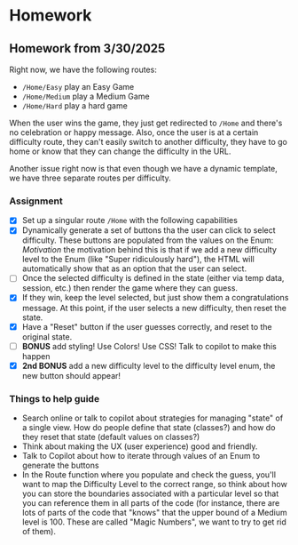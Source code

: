 # Homework

## Homework from 3/30/2025

Right now, we have the following routes:

 * `/Home/Easy` play an Easy Game
 * `/Home/Medium` play a Medium Game
 * `/Home/Hard` play a hard game

When the user wins the game, they just get redirected to `/Home` and there's no celebration or happy message. Also, once the user is at a certain difficulty route, they can't easily switch to another difficulty, they have to go home or know that they can change the difficulty in the URL.

Another issue right now is that even though we have a dynamic template, we have three separate routes per difficulty.

### Assignment
 - [X] Set up a singular route `/Home` with the following capabilities
 - [X] Dynamically generate a set of buttons tha the user can click to select difficulty. These buttons are populated from the values on the Enum:
    _Motivation_ the motivation behind this is that if we add a new difficulty level to the Enum (like "Super ridiculously hard"), the HTML will automatically show that as an option that the user can select.
 - [ ] Once the selected difficulty is defined in the state (either via temp data, session, etc.) then render the game where they can guess.
 - [X] If they win, keep the level selected, but just show them a congratulations message. At this point, if the user selects a new difficulty, then reset the state.
 - [X] Have a "Reset" button if the user guesses correctly, and reset to the original state.
 - [ ] **BONUS** add styling! Use Colors! Use CSS! Talk to copilot to make this happen
 - [X] **2nd BONUS** add a new difficulty level to the difficulty level enum, the new button should appear!

### Things to help guide
 * Search online or talk to copilot about strategies for managing "state" of a single view. How do people define that state (classes?) and how do they reset that state (default values on classes?)
 * Think about making the UX (user experience) good and friendly.
 * Talk to Copilot about how to iterate through values of an Enum to generate the buttons
 * In the Route function where you populate and check the guess, you'll want to map the Difficulty Level to the correct range, so think about how you can store the boundaries associated with a particular level so that you can reference them in all parts of the code (for instance, there are lots of parts of the code that "knows" that the upper bound of a Medium level is 100. These are called "Magic Numbers", we want to try to get rid of them).